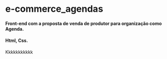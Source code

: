 # e-commerce_agendas
#### Front-end com a proposta de venda de produtor para organização como Agenda.
#### Html, Css.
Kkkkkkkkkkk

